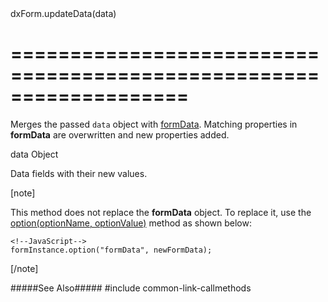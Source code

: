 <!--id-->dxForm.updateData(data)<!--/id-->
===================================================================
===================================================================

<!--shortDescription-->
Merges the passed `data` object with [formData](/Documentation/ApiReference/UI_Widgets/dxForm/Configuration/#formData). Matching properties in **formData** are overwritten and new properties added.
<!--/shortDescription-->

<!--paramName1-->data<!--/paramName1-->
<!--paramType1-->Object<!--/paramType1-->
<!--paramDescription1-->
Data fields with their new values.
<!--/paramDescription1-->

<!--fullDescription-->
[note]

This method does not replace the **formData** object. To replace it, use the [option(optionName, optionValue)](/Documentation/ApiReference/UI_Widgets/dxForm/Methods/#optionoptionName_optionValue) method as shown below:
    
    <!--JavaScript-->
    formInstance.option("formData", newFormData);

[/note]

#####See Also#####
#include common-link-callmethods
<!--/fullDescription-->